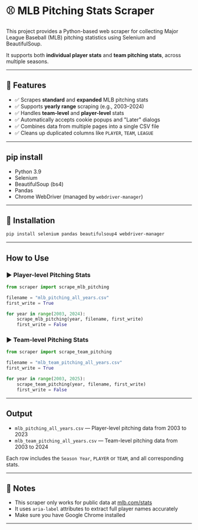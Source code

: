 # ⚾ MLB Pitching Stats Scraper

This project provides a Python-based web scraper for collecting Major League Baseball (MLB) pitching statistics using Selenium and BeautifulSoup.

It supports both **individual player stats** and **team pitching stats**, across multiple seasons.

---

## 📌 Features

- ✅ Scrapes **standard** and **expanded** MLB pitching stats
- ✅ Supports **yearly range** scraping (e.g., 2003–2024)
- ✅ Handles **team-level** and **player-level** stats
- ✅ Automatically accepts cookie popups and "Later" dialogs
- ✅ Combines data from multiple pages into a single CSV file
- ✅ Cleans up duplicated columns like `PLAYER`, `TEAM`, `LEAGUE`

---

##  pip install

- Python 3.9
- Selenium
- BeautifulSoup (bs4)
- Pandas
- Chrome WebDriver (managed by `webdriver-manager`)

---

## 🚀 Installation

```bash
pip install selenium pandas beautifulsoup4 webdriver-manager
```

---

##  How to Use

### ▶ Player-level Pitching Stats

```python
from scraper import scrape_mlb_pitching

filename = "mlb_pitching_all_years.csv"
first_write = True

for year in range(2003, 2024):
    scrape_mlb_pitching(year, filename, first_write)
    first_write = False
```

### ▶ Team-level Pitching Stats

```python
from scraper import scrape_team_pitching

filename = "mlb_team_pitching_all_years.csv"
first_write = True

for year in range(2003, 2025):
    scrape_team_pitching(year, filename, first_write)
    first_write = False
```

---

## Output

- `mlb_pitching_all_years.csv` — Player-level pitching data from 2003 to 2023
- `mlb_team_pitching_all_years.csv` — Team-level pitching data from 2003 to 2024

Each row includes the `Season Year`, `PLAYER` or `TEAM`, and all corresponding stats.

---

## 📎 Notes

- This scraper only works for public data at [mlb.com/stats](https://www.mlb.com/stats)
- It uses `aria-label` attributes to extract full player names accurately
- Make sure you have Google Chrome installed

---
